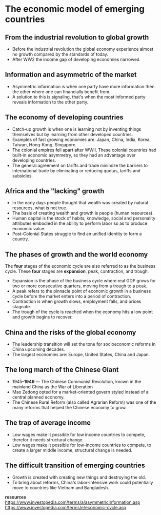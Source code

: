 # The economic model of emerging countries

## From the industrial revolution to global growth
- Before the industrial revolution the global economy experience almost no growth compared by the standards of today.
- After WW2 the income gap of developing economies narrowed.

## Information and asymmetric of the market
- Asymmetric information is when one party have more information then the other where one can financially benefit from.
- A solution to this is signaling, that's when the most informed party reveals information to the other party.

## The economy of developing countries
- Catch-up growth is when one is learning not by inventing things themselves but by learning from other developed countries.
- Examples of fast growing economies are: Japan, China, India, Korea, Taiwan, Hong-Kong, Singapore.
- The colonial empires fell apart after WWII. These colonial countries had built-in economic asymmetry, so they had an advantage over developing countries.
- The general agreement on tariffs and trade minimize the barriers to international trade by eliminating or reducing quotas, tariffs and subsidies.

## Africa and the "lacking" growth
- In the early days people thought that wealth was created by natural resources, what is not true.
- The basis of creating wealth and growth is people (human resources).
- Human capital is the stock of habits, knowledge, social and personality attributes embodied in the ability to perform labor so as to produce economic value.
- Post-Colonial States struggle to find an unified identity to form a country.

## The phases of growth and the world economy
The **four** stages of the economic cycle are also referred to as the business cycle. These **four** stages are **expansion**, peak, contraction, and trough.

- Expansion is the phase of the business cycle where real GDP grows for two or more consecutive quarters, moving from a trough to a peak.
- A peak refers to the pinnacle point of economic growth in a business cycle before the market enters into a period of contraction.
- Contraction is when growth slows, employment falls, and prices stagnate.
- The trough of the cycle is reached when the economy hits a low point and growth begins to recover.

## China and the risks of the global economy
- The leadership transition will set the tone for socioeconomic reforms in China upcoming decades.
- The largest economies are: Europe, United States, China and Japan.

## The long march of the Chinese Giant
- 1945–**1949** — The Chinese Communist Revolution, known in the mainland China as the War of Liberation
- Mao Zedong opted for a market-oriented govern styled instead of a central planned economy.
- The Chinese Rural Reform (also called Agrarian Reform) was one of the many reforms that helped the Chinese economy to grow.

## The trap of average income
- Low wages make it possible for low income countries to compete, therefor it needs structural change.
- Low wages make it possible for low-income countries to compete, to create a larger middle income, structural change is needed.

## The difficult transition of emerging countries
- Growth is created with creating new things and destroying the old.
- To bring about reforms, China's labor-intensive work could potentially move to countries like Vietnam and Bangladesh.

__resources__
https://www.investopedia.com/terms/a/asymmetricinformation.asp
https://www.investopedia.com/terms/e/economic-cycle.asp